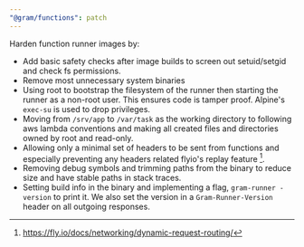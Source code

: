 ```yaml
---
"@gram/functions": patch
---
```


Harden function runner images by:

- Add basic safety checks after image builds to screen out setuid/setgid and check fs permissions.
- Remove most unnecessary system binaries
- Using root to bootstrap the filesystem of the runner then starting the runner as a non-root user. This ensures code is tamper proof. Alpine's `exec-su` is used to drop privileges.
- Moving from `/srv/app` to `/var/task` as the working directory to following aws lambda conventions and making all created files and directories owned by root and read-only.
- Allowing only a minimal set of headers to be sent from functions and especially preventing any headers related flyio's replay feature [^1].
- Removing debug symbols and trimming paths from the binary to reduce size and have stable paths in stack traces.
- Setting build info in the binary and implementing a flag, `gram-runner -version` to print it. We also set the version in a `Gram-Runner-Version` header on all outgoing responses.

[^1]: https://fly.io/docs/networking/dynamic-request-routing/
